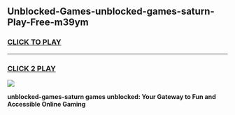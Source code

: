
## Unblocked-Games-unblocked-games-saturn-Play-Free-m39ym
<h3>
<a href="https://premium76.site?title=unblocked-games-saturn&ref=19M">CLICK TO PLAY</a></h3>
<hr>

<h3>
<a href="https://premium76.site?title=unblocked-games-saturn&ref=19M">CLICK 2 PLAY</a>
  
</h3>

<a href="https://premium76.site?title=unblocked-games-saturn&ref=19M"><img src="https://clearcache.store/games.png"></a>


**unblocked-games-saturn games unblocked: Your Gateway to Fun and Accessible Online Gaming**
